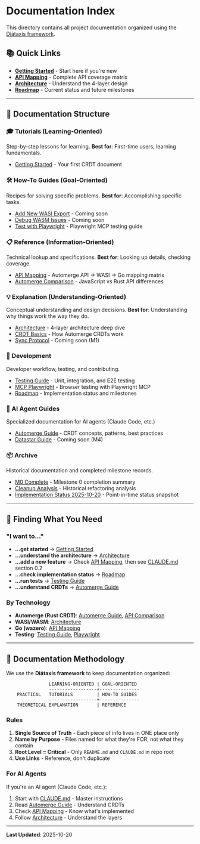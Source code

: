 # Documentation Index

This directory contains all project documentation organized using the [Diátaxis framework](https://diataxis.fr/).

## 📚 Quick Links

- **[Getting Started](tutorials/getting-started.md)** - Start here if you're new
- **[API Mapping](reference/api-mapping.md)** - Complete API coverage matrix
- **[Architecture](explanation/architecture.md)** - Understand the 4-layer design
- **[Roadmap](development/roadmap.md)** - Current status and future milestones

---

## 📖 Documentation Structure

### 🎓 Tutorials (Learning-Oriented)

Step-by-step lessons for learning. **Best for**: First-time users, learning fundamentals.

- [Getting Started](tutorials/getting-started.md) - Your first CRDT document

### 🛠️ How-To Guides (Goal-Oriented)

Recipes for solving specific problems. **Best for**: Accomplishing specific tasks.

- [Add New WASI Export](how-to/) - Coming soon
- [Debug WASM Issues](how-to/) - Coming soon
- [Test with Playwright](development/mcp-playwright.md) - Playwright MCP testing guide

### 📋 Reference (Information-Oriented)

Technical lookup and specifications. **Best for**: Looking up details, checking coverage.

- [API Mapping](reference/api-mapping.md) - Automerge API → WASI → Go mapping matrix
- [Automerge Comparison](reference/automerge-comparison.md) - JavaScript vs Rust API differences

### 💡 Explanation (Understanding-Oriented)

Conceptual understanding and design decisions. **Best for**: Understanding why things work the way they do.

- [Architecture](explanation/architecture.md) - 4-layer architecture deep dive
- [CRDT Basics](ai-agents/automerge-guide.md) - How Automerge CRDTs work
- [Sync Protocol](explanation/) - Coming soon (M1)

### 🔧 Development

Developer workflow, testing, and contributing.

- [Testing Guide](development/testing.md) - Unit, integration, and E2E testing
- [MCP Playwright](development/mcp-playwright.md) - Browser testing with Playwright MCP
- [Roadmap](development/roadmap.md) - Implementation status and milestones

### 🤖 AI Agent Guides

Specialized documentation for AI agents (Claude Code, etc.)

- [Automerge Guide](ai-agents/automerge-guide.md) - CRDT concepts, patterns, best practices
- [Datastar Guide](ai-agents/datastar-guide.md) - Coming soon (M4)

### 📦 Archive

Historical documentation and completed milestone records.

- [M0 Complete](archive/M0_COMPLETE.md) - Milestone 0 completion summary
- [Cleanup Analysis](archive/cleanup-analysis.md) - Historical refactoring analysis
- [Implementation Status 2025-10-20](archive/implementation-status-2025-10-20.md) - Point-in-time status snapshot

---

## 🎯 Finding What You Need

### "I want to..."

- **...get started** → [Getting Started](tutorials/getting-started.md)
- **...understand the architecture** → [Architecture](explanation/architecture.md)
- **...add a new feature** → Check [API Mapping](reference/api-mapping.md), then see [CLAUDE.md](../CLAUDE.md) section 0.2
- **...check implementation status** → [Roadmap](development/roadmap.md)
- **...run tests** → [Testing Guide](development/testing.md)
- **...understand CRDTs** → [Automerge Guide](ai-agents/automerge-guide.md)

### By Technology

- **Automerge (Rust CRDT)**: [Automerge Guide](ai-agents/automerge-guide.md), [API Comparison](reference/automerge-comparison.md)
- **WASI/WASM**: [Architecture](explanation/architecture.md)
- **Go (wazero)**: [API Mapping](reference/api-mapping.md)
- **Testing**: [Testing Guide](development/testing.md), [Playwright](development/mcp-playwright.md)

---

## 📝 Documentation Methodology

We use the **Diátaxis framework** to keep documentation organized:

```
                LEARNING-ORIENTED | GOAL-ORIENTED
                ------------------+---------------
    PRACTICAL   TUTORIALS         | HOW-TO GUIDES
                ------------------+---------------
    THEORETICAL EXPLANATION       | REFERENCE
```

### Rules

1. **Single Source of Truth** - Each piece of info lives in ONE place only
2. **Name by Purpose** - Files named for what they're FOR, not what they contain
3. **Root Level = Critical** - Only `README.md` and `CLAUDE.md` in repo root
4. **Use Links** - Reference, don't duplicate

### For AI Agents

If you're an AI agent (Claude Code, etc.):

1. Start with [CLAUDE.md](../CLAUDE.md) - Master instructions
2. Read [Automerge Guide](ai-agents/automerge-guide.md) - Understand CRDTs
3. Check [API Mapping](reference/api-mapping.md) - Know what's implemented
4. Follow [Architecture](explanation/architecture.md) - Understand the layers

---

**Last Updated**: 2025-10-20
